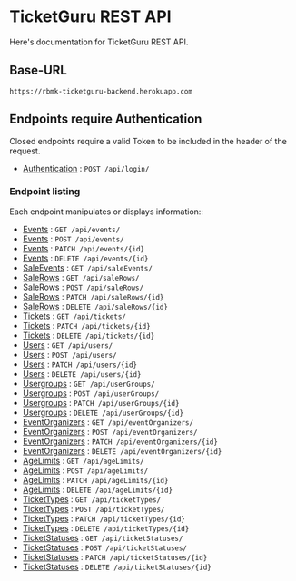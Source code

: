 # TicketGuru REST API

Here's documentation for TicketGuru REST API.

## Base-URL

`https://rbmk-ticketguru-backend.herokuapp.com`

## Endpoints require Authentication

Closed endpoints require a valid Token to be included in the header of the
request.

* [Authentication](authentication.md) : `POST /api/login/`

### Endpoint listing

Each endpoint manipulates or displays information::

* [Events](event/get.md) : `GET /api/events/`
* [Events](event/post.md) : `POST /api/events/`
* [Events](event/patch.md) : `PATCH /api/events/{id}`
* [Events](event/delete.md) : `DELETE /api/events/{id}`
* [SaleEvents](saleevents/get.md) : `GET /api/saleEvents/`
* [SaleRows](salerow/get.md) : `GET /api/saleRows/`
* [SaleRows](salerow/post.md) : `POST /api/saleRows/`
* [SaleRows](salerow/patch.md) : `PATCH /api/saleRows/{id}`
* [SaleRows](salerow/delete.md) : `DELETE /api/saleRows/{id}`
* [Tickets](ticket/get.md) : `GET /api/tickets/`
* [Tickets](ticket/patch.md) : `PATCH /api/tickets/{id}`
* [Tickets](ticket/delete.md) : `DELETE /api/tickets/{id}`
* [Users](user/get.md) : `GET /api/users/`
* [Users](user/post.md) : `POST /api/users/`
* [Users](user/patch.md) : `PATCH /api/users/{id}`
* [Users](user/delete.md) : `DELETE /api/users/{id}`
* [Usergroups](usergroup/get.md) : `GET /api/userGroups/`
* [Usergroups](usergroup/post.md) : `POST /api/userGroups/`
* [Usergroups](usergroup/patch.md) : `PATCH /api/userGroups/{id}`
* [Usergroups](usergroup/delete.md) : `DELETE /api/userGroups/{id}`
* [EventOrganizers](eventorganizer/get.md) : `GET /api/eventOrganizers/`
* [EventOrganizers](eventorganizer/post.md) : `POST /api/eventOrganizers/`
* [EventOrganizers](eventorganizer/patch.md) : `PATCH /api/eventOrganizers/{id}`
* [EventOrganizers](eventorganizer/delete.md) : `DELETE /api/eventOrganizers/{id}`
* [AgeLimits](agelimit/get.md) : `GET /api/ageLimits/`
* [AgeLimits](agelimit/post.md) : `POST /api/ageLimits/`
* [AgeLimits](agelimit/patch.md) : `PATCH /api/ageLimits/{id}`
* [AgeLimits](agelimit/delete.md) : `DELETE /api/ageLimits/{id}`
* [TicketTypes](tickettype/get.md) : `GET /api/ticketTypes/`
* [TicketTypes](tickettype/post.md) : `POST /api/ticketTypes/`
* [TicketTypes](tickettype/patch.md) : `PATCH /api/ticketTypes/{id}`
* [TicketTypes](tickettype/delete.md) : `DELETE /api/ticketTypes/{id}`
* [TicketStatuses](ticketstatus/get.md) : `GET /api/ticketStatuses/`
* [TicketStatuses](ticketstatus/post.md) : `POST /api/ticketStatuses/`
* [TicketStatuses](ticketstatus/patch.md) : `PATCH /api/ticketStatuses/{id}`
* [TicketStatuses](ticketstatus/delete.md) : `DELETE /api/ticketStatuses/{id}`
